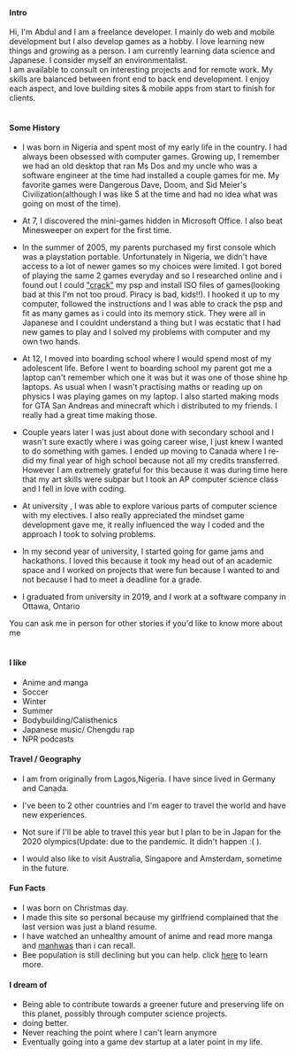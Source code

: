 
#### Intro
Hi, I'm Abdul and I am a freelance developer. I mainly do web and mobile development but I also develop games as a hobby. I love learning new things and growing as a person. I am currently learning data science and Japanese. I consider myself an environmentalist.
<br>
I am available to consult on interesting projects and for remote work.  My skills are balanced between front end to back end development. I enjoy each aspect, and love building sites & mobile apps from start to finish for clients.
<br><br>
#### Some History

- I was born in Nigeria and spent most of my early life in the country. I had always been obsessed with computer games. Growing up, I remember we had an old desktop that ran Ms Dos and my uncle who was a software engineer at the time had installed a couple games for me. My favorite games were Dangerous Dave, Doom, and Sid Meier's Civilization(although I was like 5 at the time and had no idea what was going on most of the time). 

- At 7, I discovered the mini-games hidden in Microsoft Office. I also beat Minesweeper on expert for the first time.

- In the summer of 2005, my parents purchased my first console which was a playstation portable. Unfortunately in Nigeria, we didn't have access to a lot of newer games so my choices were limited. I got bored of playing the same 2 games everyday and so I researched online and i found out I could ["crack"](https://www.thegeeksclub.com/crack-psp-1000-2000-3000-model/) my psp and install ISO files of games(looking bad at this I'm not too proud. Piracy is bad, kids!!). I hooked it up to my computer, followed the instructions and I was able to crack the psp and fit as many games as i could into its memory stick. They were all in Japanese and I couldnt understand a thing but I was ecstatic that I had new games to play and I solved my problems with computer and my own two hands.

- At 12, I  moved into boarding school where I would spend most of my adolescent life. Before I went to boarding school my parent got me a laptop can't remember which one it was but it was one of those shine hp laptops. As usual when I wasn't practising maths or reading up on physics I was playing games on my laptop. I also started making mods for GTA San Andreas and minecraft which i distributed to my friends. I really had a great time making those.

- Couple years later I was just about done with secondary school and I wasn't sure exactly where i was going career wise, I just knew I wanted to do something with games. I ended up moving to Canada where I re-did my final year of high school because not all my credits transferred. However I am extremely grateful for this because it was during time here that my art skills were subpar but I took an AP computer science class and I fell in love with coding. 

- At university , I was able to explore various parts of computer science with my electives. I also really appreciated the mindset game development gave me, it really influenced the way I coded and the approach I took to solving problems.

- In my second year of university, I started going for game jams and hackathons. I loved this because it took my head out of an academic space and I worked on projects that were fun because I wanted to and not because I had to meet a deadline for a grade.

- I graduated from university in 2019, and I work at a software company in Ottawa, Ontario

You can ask me in person for other stories if you'd like to know more about me
<br><br>
#### I like
- Anime and manga
- Soccer
- Winter
- Summer
- Bodybuilding/Calisthenics
- Japanese music/ Chengdu rap
- NPR podcasts

#### Travel / Geography

- I am from originally from Lagos,Nigeria. I have since lived in
Germany and Canada.

- I've been to 2 other countries and I'm eager to travel the world and have new experiences.

- Not sure if I'll be able to travel this year but I plan to be in Japan for the 2020 olympics(Update: due to the pandemic. It didn't happen :( ).

- I would also like to visit Australia, Singapore and Amsterdam, sometime in the future.

#### Fun Facts

- I was born on Christmas day.
- I made this site so personal because my girlfriend complained that the last version was just a bland resume.
- I have watched an unhealthy amount of anime and read more manga and [manhwas](https://en.wikipedia.org/wiki/Manhwa) than i can recall.
- Bee population is still declining but you can help. click [here](http://sos-bees.org) to learn more.

#### I dream of
- Being able to contribute towards a greener future and preserving life on this planet, possibly through computer science projects.
- doing better.
- Never reaching the point where I can't learn anymore
- Eventually going into a game dev startup at a later point in my life.

